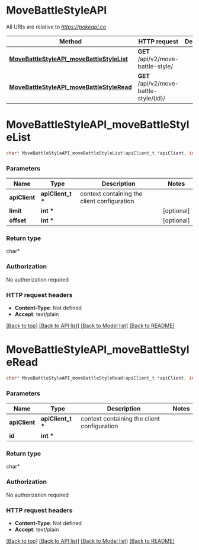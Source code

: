 # MoveBattleStyleAPI

All URIs are relative to *https://pokeapi.co*

Method | HTTP request | Description
------------- | ------------- | -------------
[**MoveBattleStyleAPI_moveBattleStyleList**](MoveBattleStyleAPI.md#MoveBattleStyleAPI_moveBattleStyleList) | **GET** /api/v2/move-battle-style/ | 
[**MoveBattleStyleAPI_moveBattleStyleRead**](MoveBattleStyleAPI.md#MoveBattleStyleAPI_moveBattleStyleRead) | **GET** /api/v2/move-battle-style/{id}/ | 


# **MoveBattleStyleAPI_moveBattleStyleList**
```c
char* MoveBattleStyleAPI_moveBattleStyleList(apiClient_t *apiClient, int *limit, int *offset);
```

### Parameters
Name | Type | Description  | Notes
------------- | ------------- | ------------- | -------------
**apiClient** | **apiClient_t \*** | context containing the client configuration |
**limit** | **int \*** |  | [optional] 
**offset** | **int \*** |  | [optional] 

### Return type

char*



### Authorization

No authorization required

### HTTP request headers

 - **Content-Type**: Not defined
 - **Accept**: text/plain

[[Back to top]](#) [[Back to API list]](../README.md#documentation-for-api-endpoints) [[Back to Model list]](../README.md#documentation-for-models) [[Back to README]](../README.md)

# **MoveBattleStyleAPI_moveBattleStyleRead**
```c
char* MoveBattleStyleAPI_moveBattleStyleRead(apiClient_t *apiClient, int *id);
```

### Parameters
Name | Type | Description  | Notes
------------- | ------------- | ------------- | -------------
**apiClient** | **apiClient_t \*** | context containing the client configuration |
**id** | **int \*** |  | 

### Return type

char*



### Authorization

No authorization required

### HTTP request headers

 - **Content-Type**: Not defined
 - **Accept**: text/plain

[[Back to top]](#) [[Back to API list]](../README.md#documentation-for-api-endpoints) [[Back to Model list]](../README.md#documentation-for-models) [[Back to README]](../README.md)

